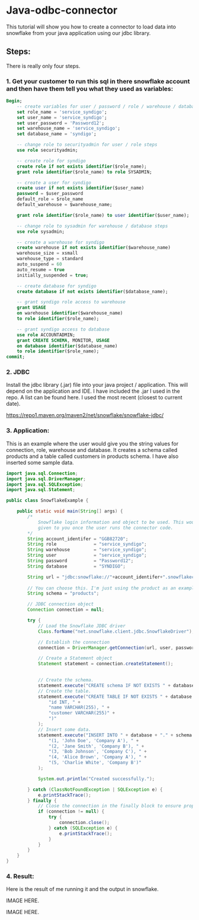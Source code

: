 # Java-odbc-connector
This tutorial will show you how to create a connector to load data into snowflake from your java application using our jdbc library.

## Steps:
There is really only four steps.

### 1. Get your customer to run this sql in there snowflake account and then have them tell you what they used as variables:
```sql
Begin; 
    -- create variables for user / password / role / warehouse / database (needs to be uppercase for objects)
    set role_name = 'service_syndigo';
    set user_name = 'service_syndigo';
    set user_password = 'Password12';
    set warehouse_name = 'service_syndigo';
    set database_name = 'syndigo';

    -- change role to securityadmin for user / role steps
    use role securityadmin;

    -- create role for syndigo
    create role if not exists identifier($role_name);
    grant role identifier($role_name) to role SYSADMIN;

    -- create a user for syndigo
    create user if not exists identifier($user_name)
    password = $user_password
    default_role = $role_name
    default_warehouse = $warehouse_name;

    grant role identifier($role_name) to user identifier($user_name);

    -- change role to sysadmin for warehouse / database steps
    use role sysadmin;

    -- create a warehouse for syndigo
    create warehouse if not exists identifier($warehouse_name)
    warehouse_size = xsmall
    warehouse_type = standard
    auto_suspend = 60
    auto_resume = true
    initially_suspended = true;

    -- create database for syndigo
    create database if not exists identifier($database_name);

    -- grant syndigo role access to warehouse
    grant USAGE
    on warehouse identifier($warehouse_name)
    to role identifier($role_name);

    -- grant syndigo access to database
    use role ACCOUNTADMIN;
    grant CREATE SCHEMA, MONITOR, USAGE
    on database identifier($database_name)
    to role identifier($role_name);
commit;
```

### 2. JDBC
Install the jdbc library (.jar) file into your java project / application. This will depend on the application and IDE. I have included the .jar I used in the repo. A list can be found here. I used the most recent (closest to current date).

https://repo1.maven.org/maven2/net/snowflake/snowflake-jdbc/

### 3. Application:
This is an example where the user would give you the string values for connection, role, warehouse and database. It creates a schema called products and a table called customers in products schema. I have also inserted some sample data. 

```java
import java.sql.Connection;
import java.sql.DriverManager;
import java.sql.SQLException;
import java.sql.Statement;

public class SnowflakeExample {

    public static void main(String[] args) {
        /* 
            Snowflake login information and object to be used. This would be
            given to you once the user runs the connector code.
        */ 
        String account_identifer = "GGB82720";
        String role              = "service_syndigo";
        String warehouse         = "service_syndigo";
        String user              = "service_syndigo";
        String password          = "Password12";
        String database          = "SYNDIGO";

        String url = "jdbc:snowflake://"+account_identifer+".snowflakecomputing.com/?warehouse="+warehouse+"&role="+role;
       
        // You can choose this. I'm just using the product as an example.
        String schema = "products";

        // JDBC connection object
        Connection connection = null;

        try {
            // Load the Snowflake JDBC driver
            Class.forName("net.snowflake.client.jdbc.SnowflakeDriver");

            // Establish the connection
            connection = DriverManager.getConnection(url, user, password);

            // Create a Statement object
            Statement statement = connection.createStatement();
            

            // Create the schema.
            statement.execute("CREATE schema IF NOT EXISTS " + database + "." + schema);
            // Create the table.
            statement.execute("CREATE TABLE IF NOT EXISTS " + database + "." + schema + ".custumer (" +
                "id INT, " +
                "name VARCHAR(255), " +
                "customer VARCHAR(255)" +
                ")"
            );
            // Insert some data.
            statement.execute("INSERT INTO " + database + "." + schema + ".custumer (id, name, customer) VALUES " +
                "(1, 'John Doe', 'Company A'), " +
                "(2, 'Jane Smith', 'Company B'), " +
                "(3, 'Bob Johnson', 'Company C'), " +
                "(4, 'Alice Brown', 'Company A'), " +
                "(5, 'Charlie White', 'Company B')"
            );

            System.out.println("Created successfully.");

        } catch (ClassNotFoundException | SQLException e) {
            e.printStackTrace();
        } finally {
            // Close the connection in the finally block to ensure proper cleanup
            if (connection != null) {
                try {
                    connection.close();
                } catch (SQLException e) {
                    e.printStackTrace();
                }
            }
        }
    }
}
```

### 4. Result:
Here is the result of me running it and the output in snowflake.

IMAGE HERE.

IMAGE HERE. 







